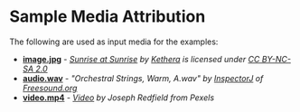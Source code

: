 # Sample Media Attribution

The following are used as input media for the examples:

- __[image.jpg](image.jpg)__ - *[Sunrise at Sunrise](https://www.flickr.com/photos/70841841@N00/2759737268) by [Kethera](https://www.flickr.com/photos/70841841@N00) is licensed under [CC BY-NC-SA 2.0](https://creativecommons.org/licenses/by-nc-sa/2.0/?ref=ccsearch&atype=rich)*
- __[audio.wav](audio.wav)__ - *"Orchestral Strings, Warm, A.wav" by [InspectorJ](www.jshaw.co.uk) of [Freesound.org](freesound.org)*
- __[video.mp4](video.mp4)__ - *[Video](https://www.pexels.com/video/two-vehicles-traveling-in-the-desert-2099568) by Joseph Redfield from Pexels*
